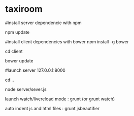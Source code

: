 # taxiroom


#install server dependencie with npm

npm update 

#install client dependencies with bower 
npm install -g bower 

cd client

bower update


#launch server 127.0.0.1:8000

cd ..

node server/sever.js


launch watch/livereload mode :
grunt  (or grunt watch)


auto indent js and html files :
grunt jsbeautifier




